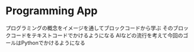 # Programming App
プログラミングの概念をイメージを通してブロックコードから学ぶ
そのブロックコードをテキストコードでかけるようになる
AIなどの流行を考えて今回のゴールはPythonでかけるようになる

